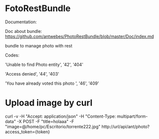 FotoRestBundle
==============

Documentation:

Doc about bundle: https://github.com/antwebes/PhotoRestBundle/blob/master/Doc/index.md

bundle to manage photo with rest

Codes:

'Unable to find Photo entity', '42', '404'

'Access denied', '44', '403'

'You have already voted this photo ', '46', '409'

Upload image by curl
=====================

curl -v -H "Accept: application/json" -H "Content-Type: multipart/form-data" -X POST -F "title=holaaa" -F "image=@/home/pc/Escritorio/torrente222.jpg" http://url/api/ant/photo?access_token={token}